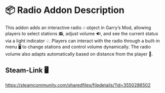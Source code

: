 📦 Radio Addon Description
=========================
This addon adds an interactive radio 🎶 object in Garry’s Mod, allowing players to select stations 📻, adjust volume 🔊, and see the current status via a light indicator 💡.
Players can interact with the radio through a built-in menu 🖥️ to change stations and control volume dynamically. The radio volume also adapts automatically based on distance from the player 🚶.

Steam-Link 🖥️
----------------
https://steamcommunity.com/sharedfiles/filedetails/?id=3550286502
